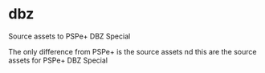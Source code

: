 # dbz
Source assets to PSPe+ DBZ Special

The only difference from PSPe+ is the source assets nd this are the source assets for PSPe+ DBZ Special
